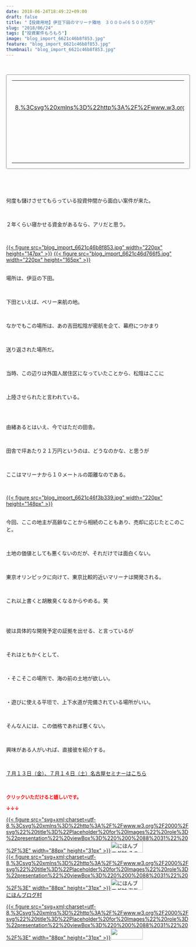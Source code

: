 ```yaml
---
date: 2018-06-24T18:49:22+09:00
draft: false
title: "【投資用地】伊豆下田のマリーナ隣地　３０００㎡６５００万円"
slug: "2018/06/24"
tags: ["投資案件もろもろ"]
image: "blog_import_6621c46b8f853.jpg"
feature: "blog_import_6621c46b8f853.jpg"
thumbnail: "blog_import_6621c46b8f853.jpg"
---
```

<p> </p><div contenteditable="false" style="padding: 15px; border-radius: 4px; border: 1px dotted currentColor; border-image: none;"><table border="0" cellpadding="0" cellspacing="0" style="margin: 0px; table-layout: fixed;" width="100%">	<tbody width="100%">		<tr>			<td aligin="center" style="vertical-align: middle;" width="95"><span style="text-align: center; display: block;"><a alt0="BlogAffiliate" href="affiliate.do?affiliateId=37514131" rel="nofollow" target="_blank">{{< figure src="svg+xml;charset=utf-8,%3Csvg%20xmlns%3D%22http%3A%2F%2Fwww.w3.org%2F2000%2Fsvg%22%20title%3D%22Placeholder%20for%20Images%22%20role%3D%22presentation%22%20viewBox%3D%220%200%201%201%22%20%2F%3E"  >}}<noscript><img alt="稼げる人の常識、稼げない人の常識" border="0" data-img="affiliate" src="https://images-fe.ssl-images-amazon.com/images/I/51Ft8zEBpkL._SL160_.jpg" style="margin: 0px; vertical-align: middle; max-width: 95px;"></noscript></a></span></td>			<td style="line-height: 1.5; padding-left: 15px; vertical-align: middle;"><a alt0="BlogAffiliate" href="affiliate.do?affiliateId=37514131" rel="nofollow" target="_blank">稼げる人の常識、稼げない人の常識</a>			<div style="padding: 3px 0px;">1,200円</div>			<div style="font-size: 0.83em;">Amazon</div></td>		</tr>	</tbody></table></div><p> </p><p> </p><p>何度も儲けさせてもらっている投資仲間から面白い案件が来た。</p><p> </p><p>２年くらい寝かせる資金があるなら、アリだと思う。</p><p> </p><p><a href="blog_import_6621c46b8f853.jpg">{{< figure src="blog_import_6621c46b8f853.jpg" width="220px" height="147px" >}}</a> <a href="blog_import_6621c46d766f5.jpg">{{< figure src="blog_import_6621c46d766f5.jpg" width="220px" height="165px" >}}</a></p><p><br/>場所は、伊豆の下田。</p><p> </p><p>下田といえば、ペリー来航の地。</p><p> </p><p>なかでもこの場所は、あの吉田松陰が密航を企て、幕府につかまり</p><p> </p><p>送り返された場所だ。</p><p> </p><p>当時、この辺りは外国人居住区になっていたことから、松陰はここに</p><p> </p><p>上陸させられたと言われている。</p><p> </p><p><br/>由緒あるとはいえ、今ではただの田舎。</p><p> </p><p>田舎で坪あたり２１万円というのは、どうなのかな、と思うが</p><p> </p><p>ここはマリーナから１０メートルの距離なのである。</p><p> </p><p><a href="blog_import_6621c46f3b339.jpg">{{< figure src="blog_import_6621c46f3b339.jpg" width="220px" height="148px" >}}</a></p><p><br/>今回、ここの地主が高齢なことから相続のこともあり、売却に応じたとこのこと。</p><p> </p><p>土地の価値としても悪くないのだが、それだけでは面白くない。</p><p> </p><p>東京オリンピックに向けて、東京比較的近いマリーナは開発される。</p><p> </p><p>これ以上書くと胡散臭くなるからやめる。笑</p><p> </p><p><br/>彼は具体的な開発予定の証拠を出せる、と言っているが</p><p> </p><p>それはともかくとして、</p><p> </p><p>・そこそこの場所で、海の前の土地が欲しい。</p><p> </p><p>・遊びに使える平坦で、上下水道が完備されている場所がいい。</p><p> </p><p>そんな人には、この価格であれば悪くない。</p><p> </p><p>興味がある人がいれば、直接彼を紹介する。</p><p> </p><p><a href="https://ameblo.jp/baliclub/entry-12382733710.html" target="_blank">７月１３日（金）、７月１４日（土）名古屋セミナーはこちら</a></p><p> </p><p><font color="#ff0000" size="2"><strong>クリックいただけると嬉しいです。</strong></font></p><p><font color="#ff0000" size="2"><strong>↓↓↓</strong></font></p><p><a href="ranking.html?p_cid=01260127" id="&amp;blogmura_banner" target="_blank">{{< figure src="svg+xml;charset=utf-8,%3Csvg%20xmlns%3D%22http%3A%2F%2Fwww.w3.org%2F2000%2Fsvg%22%20title%3D%22Placeholder%20for%20Images%22%20role%3D%22presentation%22%20viewBox%3D%220%200%2088%2031%22%20%2F%3E" width="88px" height="31px" >}}<noscript><img alt="にほんブログ村 その他生活ブログ 不動産投資へ" border="0" height="31" src="https://img-proxy.blog-video.jp/images?url=http%3A%2F%2Flife.blogmura.com%2Fhudousantoushi%2Fimg%2Fhudousantoushi88_31.gif" width="88"></noscript></a><br/><a href="ranking.html?p_cid=01260127" target="_blank">{{< figure src="svg+xml;charset=utf-8,%3Csvg%20xmlns%3D%22http%3A%2F%2Fwww.w3.org%2F2000%2Fsvg%22%20title%3D%22Placeholder%20for%20Images%22%20role%3D%22presentation%22%20viewBox%3D%220%200%2088%2031%22%20%2F%3E" width="88px" height="31px" >}}<noscript><img alt="にほんブログ村 海外生活ブログ バリ島情報へ" border="0" height="31" src="https://img-proxy.blog-video.jp/images?url=http%3A%2F%2Foverseas.blogmura.com%2Fbali%2Fimg%2Fbali88_31.gif" width="88"></noscript></a><br/><a href="ranking.html?p_cid=01260127" target="_blank">にほんブログ村</a></p><p><a href="link.php?1804582" title="人気ブログランキングへ">{{< figure src="svg+xml;charset=utf-8,%3Csvg%20xmlns%3D%22http%3A%2F%2Fwww.w3.org%2F2000%2Fsvg%22%20title%3D%22Placeholder%20for%20Images%22%20role%3D%22presentation%22%20viewBox%3D%220%200%2088%2031%22%20%2F%3E" width="88px" height="31px" >}}<noscript><img border="0" height="31" src="https://blog.with2.net/img/banner/banner_22.gif" width="88"></noscript></a></p><p> </p>

